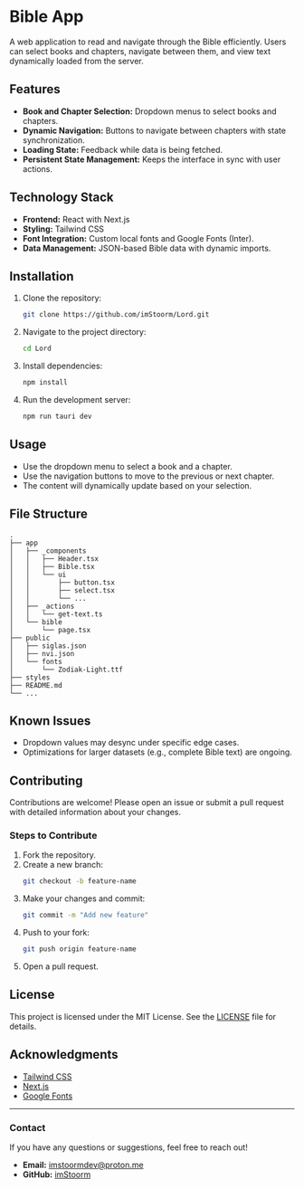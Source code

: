 # Bible App

A web application to read and navigate through the Bible efficiently. Users can select books and chapters, navigate between them, and view text dynamically loaded from the server.

## Features
- **Book and Chapter Selection:** Dropdown menus to select books and chapters.
- **Dynamic Navigation:** Buttons to navigate between chapters with state synchronization.
- **Loading State:** Feedback while data is being fetched.
- **Persistent State Management:** Keeps the interface in sync with user actions.

## Technology Stack
- **Frontend:** React with Next.js
- **Styling:** Tailwind CSS
- **Font Integration:** Custom local fonts and Google Fonts (Inter).
- **Data Management:** JSON-based Bible data with dynamic imports.

## Installation

1. Clone the repository:
   ```bash
   git clone https://github.com/imStoorm/Lord.git
   ```

2. Navigate to the project directory:
   ```bash
   cd Lord
   ```

3. Install dependencies:
   ```bash
   npm install
   ```

4. Run the development server:
   ```bash
   npm run tauri dev
   ```

## Usage
- Use the dropdown menu to select a book and a chapter.
- Use the navigation buttons to move to the previous or next chapter.
- The content will dynamically update based on your selection.

## File Structure
```
.
├── app
│   ├── _components
│   │   ├── Header.tsx
│   │   ├── Bible.tsx
│   │   └── ui
│   │       ├── button.tsx
│   │       ├── select.tsx
│   │       └── ...
│   ├── _actions
│   │   └── get-text.ts
│   └── bible
│       └── page.tsx
├── public
│   ├── siglas.json
│   ├── nvi.json
│   └── fonts
│       └── Zodiak-Light.ttf
├── styles
├── README.md
└── ...
```

## Known Issues
- Dropdown values may desync under specific edge cases.
- Optimizations for larger datasets (e.g., complete Bible text) are ongoing.

## Contributing
Contributions are welcome! Please open an issue or submit a pull request with detailed information about your changes.

### Steps to Contribute
1. Fork the repository.
2. Create a new branch:
   ```bash
   git checkout -b feature-name
   ```
3. Make your changes and commit:
   ```bash
   git commit -m "Add new feature"
   ```
4. Push to your fork:
   ```bash
   git push origin feature-name
   ```
5. Open a pull request.

## License
This project is licensed under the MIT License. See the [LICENSE](LICENSE) file for details.

## Acknowledgments
- [Tailwind CSS](https://tailwindcss.com/)
- [Next.js](https://nextjs.org/)
- [Google Fonts](https://fonts.google.com/)

---

### Contact
If you have any questions or suggestions, feel free to reach out!
- **Email:** imstoormdev@proton.me
- **GitHub:** [imStoorm](https://github.com/imStoorm)

